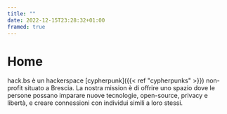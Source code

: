 ```yaml
---
title: ""
date: 2022-12-15T23:28:32+01:00
framed: true
---
```


# Home

hack.bs è un hackerspace [cypherpunk]({{< ref "cypherpunks" >}}) non-profit situato a Brescia. La nostra mission è di offrire uno spazio dove le persone possano imparare nuove tecnologie, open-source, privacy e libertà, e creare connessioni
con individui simili a loro stessi.
